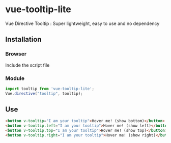 # vue-tooltip-lite
Vue Directive Tooltip : Super lightweight, easy to use and no dependency

## Installation

### Browser

Include the script file

### Module

```js
import tooltip from 'vue-tooltip-lite';
Vue.directive("tooltip", tooltip);
```

## Use

```html
<button v-tooltip="I am your tooltip">Hover me! (show bottom)</button>
<button v-tooltip.left="I am your tooltip">Hover me! (show left)</button>
<button v-tooltip.top="I am your tooltip">Hover me! (show top)</button>
<button v-tooltip.right="I am your tooltip">Hover me! (show right)</button>
```